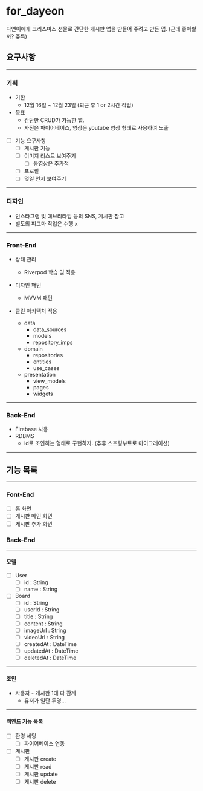 # for_dayeon

다연이에게 크리스마스 선물로 간단한 게시판 앱을 만들어 주려고 만든 앱. (근데 좋아할까? 쥬륵)

## 요구사항

---
### 기획
- 기한
  - 12월 16일 ~ 12월 23일 (퇴근 후 1 or 2시간 작업)
- 목표
  - 간단한 CRUD가 가능한 앱.
  - 사진은 파이어베이스, 영상은 youtube 영상 형태로 사용하여 노출
- [ ] 기능 요구사항
  - [ ] 게시판 기능
  - [ ] 이미지 리스트 보여주기
    - [ ] 동영상은 추가적
  - [ ] 프로필
  - [ ] 몇일 인지 보여주기
---

### 디자인
- 인스타그램 및 에브리타임 등의 SNS, 게시판 참고
- 별도의 피그마 작업은 수행 x

---
### Front-End
- 상태 관리
  - Riverpod 학습 및 적용
- 디자인 패턴
  -  MVVM 패턴 

- 클린 아키텍처 적용
  - data
    - data_sources
    - models
    - repository_imps
  - domain
    - repositories
    - entities
    - use_cases
  - presentation
    - view_models
    - pages
    - widgets

---
### Back-End
- Firebase 사용
- RDBMS
  - id로 조인하는 형태로 구현하자. (추후 스프링부트로 마이그레이션)


---
## 기능 목록

---

### Font-End
- [ ] 홈 화면
- [ ] 게시판 메인 화면
- [ ] 게시판 추가 화면

### Back-End

---
#### 모델
- [ ] User
  - [ ] id : String
  - [ ] name : String
- [ ] Board
  - [ ] id : String
  - [ ] userId : String
  - [ ] title : String
  - [ ] content : String
  - [ ] imageUrl : String
  - [ ] videoUrl : String
  - [ ] createdAt : DateTime
  - [ ] updatedAt : DateTime
  - [ ] deletedAt : DateTime

---
#### 조인 
- 사용자 - 게시판 1대 다 관계
  - 유저가 일단 두명...

---

#### 백엔드 기능 목록
- [ ] 환경 세팅
  - [ ] 파이어베이스 연동
  
- [ ] 게시판
  - [ ] 게시판 create
  - [ ] 게시판 read
  - [ ] 게시판 update
  - [ ] 게시판 delete